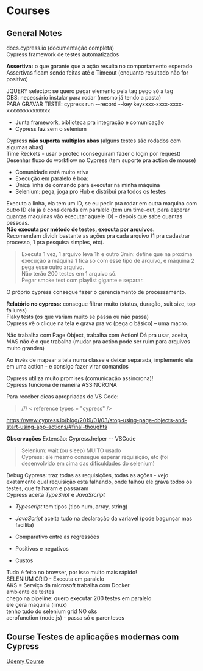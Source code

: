 # Courses

## General Notes 

docs.cypress.io (documentação completa)  
Cypress framework de testes automatizados  

**Assertiva:** o que garante que a ação resulta no comportamento esperado  
Assertivas ficam sendo feitas até o Timeout (enquanto resultado não for positivo)

JQUERY selector: se quero pegar elemento pela tag pego só a tag  
OBS: necessário instalar para rodar (mesmo já tendo a pasta)  
PARA GRAVAR TESTE: cypress run --record --key  keyxxxx-xxxx-xxxx-xxxxxxxxxxxxxxx  

- Junta framework, biblioteca pra integração e comunicação  
- Cypress faz sem o selenium

Cypress **não suporta multiplas abas** (alguns testes são rodados com algumas abas)  
Time Reckets - usar o protec (conseguiram fazer o login por request)  
Desenhar fluxo do workflow no Cypress (tem suporte pra action de mouse) 

- Comunidade está muito ativa  
- Execução em paralelo é boa:
- Única linha de comando para executar na minha máquina
- Selenium: pega, joga pro Hub e distribui pra todos os testes

Executo a linha, ela tem um ID, se eu pedir pra rodar em outra maquina com outro ID ela já é considerada em paralelo (tem um time-out, para esperar quantas maquinas vão executar aquele ID) - depois que sabe quantas pessoas.  
**Não executa por método de testes, executa por arquivos.**  
Recomendam dividir bastante as ações pra cada arquivo (1 pra cadastrar processo, 1 pra pesquisa simples, etc).  
> Executa 1 vez, 1 arquivo leva 1h e outro 3min: define que na próxima execução a máquina 1 fica só com esse tipo de arquivo, e máquina 2 pega esse outro arquivo.  
> Não terão 200 testes em 1 arquivo só.  
> Pegar smoke test com playlist gigante e separar.  

O próprio cypress consegue fazer o gerenciamento de processamento.  

**Relatório no cypress:** consegue filtrar muito (status, duração, suit size, top failures)  
Flaky tests (os que variam muito se passa ou não passa)  
Cypress vê o clique na tela e grava pra vc (pega o básico) – uma macro.  

Não trabalha com Page Object, trabalha com Action! Dá pra usar, aceita, MAS não 
é o que trabalha (mudar pra action pode ser ruim para arquivos muito grandes) 

Ao invés de mapear a tela numa classe e deixar separada, implemento ela em uma 
action - e consigo fazer virar comandos

Cypress utiliza muito promises (comunicação assincrona)!  
Cypress funciona de maneira ASSINCRONA

Para receber dicas apropriadas do VS Code:  

> /// < reference types = "cypress" />  

https://www.cypress.io/blog/2019/01/03/stop-using-page-objects-and-start-using-app-actions/#final-thoughts  
  
**Observações**
Extensão: Cypress.helper -- VSCode  

> Selenium: wait (ou sleep) MUITO usado  
> Cypress: ele mesmo consegue esperar requisição, etc (foi desenvolvido em cima das dificuldades do selenium)

Debug Cypress: traz todas as requisições, todas as ações - vejo exatamente qual requisição esta falhando, onde falhou ele grava todos os testes, que falharam e passaram  
Cypress aceita *TypeSript* e *JavaSrcript*  

- *Typescript* tem tipos (tipo num, array, string)
- *JavaScript* aceita tudo na declaração da variavel (pode bagunçar mas facilita)

- Comparativo entre as regressões
- Positivos e negativos
- Custos

Tudo é feito no browser, por isso muito mais rápido!  
SELENIUM GRID - Executa em paralelo  
AKS = Serviço da microsoft trabalha com Docker  
ambiente de testes  
chego na pipeline: quero executar 200 testes em paralelo  
ele gera maquina (linux)  
tenho tudo do selenium grid NO oks  
aerofunction (node.js) - passa só o parenteses

## Course **Testes de aplicações modernas com Cypress**

[Udemy Course](https://www.udemy.com/course/testes-cypress/)
